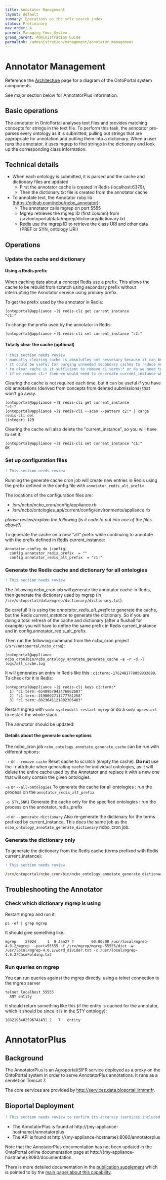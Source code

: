 ```yaml
---
title: Annotator Management
layout: default
summary: Operations on the solr search index
status: Preliminary
nav_order: 4
parent: Managing Your System
grand_parent: Administration Guide
permalink: /administration/management/annotator_management
---
```


# Annotator Management

Reference the <a href="{{site.baseurl}}/architecture_reference">Architecture</a> page 
for a diagram of the OntoPortal system components.

See major section below for AnnotatorPlus information.

## Basic operations

The annotator in OntoPortal analyses text files and 
provides matching concepts for strings in the text file.
To perform this task, the annotator pre-parses every ontology as it is submitted,
pulling out strings that are appropriate for annotation 
and putting them into a dictionary.
When a user runs the annotator, it uses mgrep to find strings in the dictionary and
look up the corresponding class information.

## Technical details

* When each ontology is submitted, it is parsed and the cache and dictionary files are updated
  * First the annotator cache is created in Redis (localhost:6379), 
  * Then the dictionary.txt file is created from the annotator cache
* To annotate text, the Annotator ruby lib (https://github.com/ncbo/ncbo_annotator):
  * The annotator calls mgrep on port 5555 
  * Mgrep retrieves the mgrep ID (first column) from /srv/ontoportal/data/mgrep/dictionary/dictionary.txt 
  * Redis use the mgrep ID to retrieve the class URI and other data (PREF or SYN, ontology URI)

## Operations

### Update the cache and dictionary

#### Using a Redis prefix

When caching data about a concept Redis use a prefix. 
This allows the cache to be rebuild from scratch using secondary prefix without interrupting the Annotator service using primary prefix.

To get the prefix used by the annotator in Redis:
```
[ontoportal@appliance ~]$ redis-cli get current_instance
"c1:"
```

To change the prefix used by the annotator in Redis:
```
[ontoportal@appliance ~]$ redis-cli set current_instance "c2:"
```

#### Totally clear the cache (optional)
```diff
! this section needs review
! manually clearing cache is absolutley not nessesary because it can be cleared with `--remove-cache' during cache generation.
! it could be useful for purging unneeded secondary caches to reduce memory utilization. 
! to clear cache is it sufficient to remove c1:terms:* or do we need to clear c1:*?
! if we remove c1:* then we would need to re-create current_instance which adds extra step 
```
Clearing the cache is not required each time, 
but it can be useful if you have old annotations 
(derived from concepts from deleted submissions) that won't go away.

```
[ontoportal@appliance ~]$ redis-cli get current_instance
"c1:"
[ontoportal@appliance ~]$ redis-cli --scan --pattern c2:* | xargs redis-cli del
(integer) 129
```
Clearing the cache will also delete the "current_instance", so you will have to set it:
```
[ontoportal@appliance ~]$ redis-cli set current_instance "c1:"
OK

```

### Set up configuration files
```diff
! This section needs review 
```
Running the generate cache cron job will create new entries in Redis 
using the prefix defined in the config file with `annotator_redis_alt_prefix`

The locations of the configuration files are:
* /srv/ncbo/ncbo_cron/config/appliance.rb
* /srv/ncbo/ontologies_api/current/config/environments/appliance.rb

_please review/explain the following (is it code to put into one of the files above?)_

To generate the cache on a new "alt" prefix while continuing to annotate 
with the prefix defined in Redis current_instance:

```
Annotator.config do |config|
  config.annotator_redis_prefix  = ""
  config.annotator_redis_alt_prefix  = "c1:"
```

### Generate the Redis cache and dictionary for all ontologies
```diff
! This section needs review 
```
The following ncbo_cron job will generate the annotator cache in Redis, 
then generate the dictionary used by mgrep (in `/srv/ontoportal/data/mgrep/dictionary/dictionary.txt`).

Be careful! It is using the _annotator_redis_alt_prefix_ to generate the cache, 
but the Redis _current_instance_ to generate the dictionary.
So if you are doing a total refresh of the cache and dictionary 
(after a flushall for example) 
you will have to define the same prefix in Redis current_instance and in config.annotator_redis_alt_prefix.

Then run the following command from the ncbo_cron project (`/srv/ontoportal/ncbo_cron`):

```
[ontoportal@appliance ncbo_cron]bin/ncbo_ontology_annotate_generate_cache -a -r -d -l logs/all_cache.log
```

It will generates an entry in Redis like this : `c1:term:-1762481778059933889`. 
To check for it in Redis:
```
[ontoportal@appliance ~]$ redis-cli keys c1:term:*
  1) "c1:term:-6548957943476862587"
  2) "c1:term:-2190092711777781258"
  3) "c1:term:-8823641121882305483"
```

Restart mgrep with `sudo systemdctl restart mgrep` or do a `sudo oprestart` to restart the whole stack

The annotator should be updated!

#### Details about the generate cache options

The ncbo_cron job `ncbo_ontology_annotate_generate_cache` can be run with different options:

`-r` or `--remove-cache`
Reset cache to scratch (empty the cache). **Do not** use the -r attribute when generating cache for individual ontologies, as it will delete the entire cache used by the Annotator and replace it with a new one that will only contain the given ontologies.

`-a` or `--all-ontologies`
To generate the cache for all ontologies : run the process on the `annotator_redis_alt_prefix`

`-o STY,SNMI`
Generate the cache only for the specified ontologies : run the process on the annotator_redis_prefix

`-d` or `--generate-dictionary`
Also re-generate the dictionary for the terms prefixed by current_instance. This does the same job as the `ncbo_ontology_annotate_generate_dictionary` ncbo_cron job.


### Generate the dictionary only

To generate the dictionary from the Redis cache (terms prefixed with Redis current_instance):
```diff
! This section needs review 
```
```
/srv/ontoportal/ncbo_cron/bin/ncbo_ontology_annotate_generate_dictionary
```

## Troubleshooting the Annotator

### Check which dictionary mgrep is using

Restart mgrep and run it:

```
ps -ef | grep mgrep
```

It should give something like:

```
mgrep    27924     1  0 Jan27 ?        00:00:00 /usr/local/mgrep-4.0.2/mgrep --port=55555 -f /srv/mgrep/mgrep-55555/dict -w /usr/local/mgrep-4.0.2/word_divider.txt -c /usr/local/mgrep-4.0.2/CaseFolding.txt
```

### Run queries on mgrep

You can run queries against the mgrep directly, using a telnet connection to the mgrep server

```
telnet localhost 55555
  ANY entity
```

It should return something like this (if the entity is cached for the annotator, 
which it should be since it is in the STY ontology):

```
1882193402596741431	2	7	entity
```

# AnnotatorPlus

## Background

The AnnotatorPlus is an Agroportal/SIFR service deployed as a proxy 
on the OntoPortal system in order to serve AnnotatorPlus annotations. 
It runs as a servlet on Tomcat 7.

The core services are provided by http://services.data.bioportal.lirmmr.fr.

## Bioportal Deployment

```diff
! This section needs review to confirm its accuracy (services included in 1 & 3?)
```

* The AnnotatorPlus is found at http://{my-appliance-hostname}/annotatorplus
* The API is found at http://{my-appliance-hostname}:8080/annotatorplus
 
Note that the AnnotatorPlus documentation has not been updated in the OntoPortal online documentation page at http://{my-appliance-hostname}:8080/documentation.

There is more detailed documentation in the [publication supplement](https://www.ncbi.nlm.nih.gov/pmc/articles/PMC5972606/bin/bty009_supplement_bioinf-2017-1427.r2-3.pdf)  which is pointed to by the [main paper about this capability](https://www.ncbi.nlm.nih.gov/pmc/articles/PMC5972606/).
